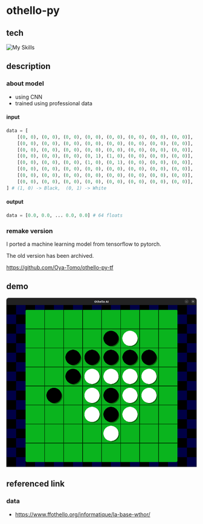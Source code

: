 # othello-py

## tech

![My Skills](https://skillicons.dev/icons?i=python,pytorch)

## description

### about model

- using CNN
- trained using professional data

#### input

```python
data = [
    [(0, 0), (0, 0), (0, 0), (0, 0), (0, 0), (0, 0), (0, 0), (0, 0)],
    [(0, 0), (0, 0), (0, 0), (0, 0), (0, 0), (0, 0), (0, 0), (0, 0)],
    [(0, 0), (0, 0), (0, 0), (0, 0), (0, 0), (0, 0), (0, 0), (0, 0)],
    [(0, 0), (0, 0), (0, 0), (0, 1), (1, 0), (0, 0), (0, 0), (0, 0)],
    [(0, 0), (0, 0), (0, 0), (1, 0), (0, 1), (0, 0), (0, 0), (0, 0)],
    [(0, 0), (0, 0), (0, 0), (0, 0), (0, 0), (0, 0), (0, 0), (0, 0)],
    [(0, 0), (0, 0), (0, 0), (0, 0), (0, 0), (0, 0), (0, 0), (0, 0)],
    [(0, 0), (0, 0), (0, 0), (0, 0), (0, 0), (0, 0), (0, 0), (0, 0)],
] # (1, 0) -> Black,  (0, 1) -> White
```

#### output

```python
data = [0.0, 0.0, ... 0.0, 0.0] # 64 floats
```

### remake version

I ported a machine learning model from tensorflow to pytorch.

The old version has been archived.

https://github.com/Oya-Tomo/othello-py-tf

## demo

<div align=center>
    <img src="assets/match_demo.png" width=700>
</div>

## referenced link

### data

- https://www.ffothello.org/informatique/la-base-wthor/

